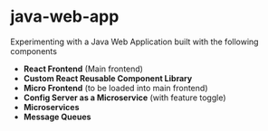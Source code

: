 # java-web-app

Experimenting with a Java Web Application built with the following components
- **React Frontend** (Main frontend)
- **Custom React Reusable Component Library**
- **Micro Frontend** (to be loaded into main frontend)
- **Config Server as a Microservice** (with feature toggle)
- **Microservices**
- **Message Queues**

